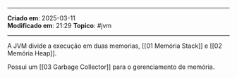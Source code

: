 ***
**Criado em**: 2025-03-11  
**Modificado em**: 21:29
**Topico**: #jvm
***
A JVM divide a execução em duas memorias, [[01 Memória Stack]] e [[02 Memória Heap]].

Possui um [[03 Garbage Collector]] para o gerenciamento de memória.